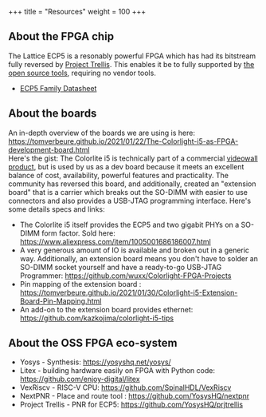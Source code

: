 +++
title = "Resources"
weight = 100
+++

## About the FPGA chip
The Lattice ECP5 is a resonably powerful FPGA which has had its bitstream fully reversed by [Project Trellis](https://prjtrellis.readthedocs.io/en/latest/index.html). This enables it be to fully supported by [the open source tools](https://github.com/YosysHQ/oss-cad-suite-build), requiring no vendor tools.
 - [ECP5 Family Datasheet](https://www.latticesemi.com/-/media/LatticeSemi/Documents/DataSheets/ECP5/FPGA-DS-02012-2-8-ECP5-ECP5G-Family-Data-Sheet.ashx?document_id=50461)

## About the boards
An in-depth overview of the boards we are using is here: https://tomverbeure.github.io/2021/01/22/The-Colorlight-i5-as-FPGA-development-board.html
<br>
Here's the gist:
The Colorlite i5 is technically part of a commercial [videowall product](https://www.colorlight-led.com/product/colorlight-i5-led-display-receiver-card.html), but is used by us as a dev board because it meets an excellent balance of cost, availability, powerful features and practicality. The community has reversed this board, and additionally, created an "extension board" that is a carrier which breaks out the SO-DIMM with easier to use connectors and also provides a USB-JTAG programming interface. Here's some details specs and links:
 - The Colorlite i5 itself provides the ECP5 and two gigabit PHYs on a SO-DIMM form factor. Sold here: https://www.aliexpress.com/item/1005001686186007.html
 - A very generous amount of IO is available and broken out in a generic way. Additionally, an extension board means you don't have to solder an SO-DIMM socket yourself and have a ready-to-go USB-JTAG Programmer: https://github.com/wuxx/Colorlight-FPGA-Projects
- Pin mapping of the extension board : https://tomverbeure.github.io/2021/01/30/Colorlight-i5-Extension-Board-Pin-Mapping.html
- An add-on to the extension board provides ethernet: https://github.com/kazkojima/colorlight-i5-tips

## About the OSS FPGA eco-system

- Yosys - Synthesis: https://yosyshq.net/yosys/
- Litex - building hardware easily on FPGA with Python code: https://github.com/enjoy-digital/litex
- VexRiscv - RISC-V CPU: https://github.com/SpinalHDL/VexRiscv
- NextPNR - Place and route tool : https://github.com/YosysHQ/nextpnr
- Project Trellis - PNR for ECP5: https://github.com/YosysHQ/prjtrellis
